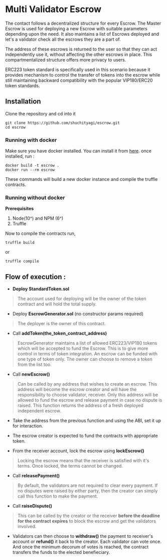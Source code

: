 # Multi Validator Escrow

The contact follows a decentralized structure for every Escrow. The Master Escrow is used for deploying a new Escrow with suitable parameters depending upon the need. It also maintains a list of Escrows deployed and let's a validator check all the escrows they are a part of.

The address of these escrows is returned to the user so that they can act independently use it, without affecting the other escrows in place. This compartmentalized structure offers more privacy to users.

ERC223 token standard is specifically used in this scenario because it provides mechanism to control the transfer of tokens into the escrow while still maintaining backward compatibility with the popular VIP180/ERC20 token standards.

## Installation
Clone the repository and cd into it
```
git clone https://github.com/shuchityagi/escrow.git
cd escrow
```
### Running with docker

Make sure you have docker installed. You can install it from [here](https://docs.docker.com/).
once installed, run :
```
docker build -t escrow .
docker run --rm escrow
```
These commands will build a new docker instance and compile the truffle contracts.

### Running without docker

**Prerequisites**
1. Node(10^) and NPM (6^)
2. Truffle

Now to compile the contracts run,
```
truffle build
```
or
```
truffle compile
```
## Flow of execution :
- **Deploy StandardToken.sol**

>The account used for deploying will be the owner of the token contract and will hold the total supply.

- Deploy **EscrowGenerator.sol** (no constructor params required)

>The deployer is the owner of this contract.

- Call **addToken(the_token_contract_address)**

>EscrowGenerator maintains a list of allowed ERC223/VIP180 tokens which will be accepted to fund the Escrow. This is to give more control in terms of token integration. An escrow can be funded with one type of token only. The owner can choose to remove a token from the list too.

- Call **newEscrow()**
>Can be called by any address that wishes to create an escrow. This address will become the escrow creator and will have the responsibility to choose validator, receiver. Only this address will be allowed to fund the escrow and release payment in case no dispute is raised. This function returns the address of a fresh deployed independent escrow.

- Take the address from the previous function and using the ABI, set it up for interaction.

- The escrow creator is expected to fund the contracts with appropriate token.

- From the receiver account, lock the escrow using **lockEscrow()**

>Locking the escrow means that the receiver is satisfied with it's terms. Once locked, the terms cannot be changed.

- Call **releasePayment()**

>By default, the validators are not required to clear every payment. If no disputes were raised by either party, then the creator can simply call this function to make the payment.

- Call **raiseDispute()**

>This can be called by the creator or the receiver **before the deadline for the contract expires** to block the escrow and get the validators involved.

- Validators can then choose to **withdraw()** the payment to receiver's account or **refund()** it back to the creator. Each validator can vote once. And once the minimum decorum of votes is reached, the contract transfers the funds to the elected benefieciary.
